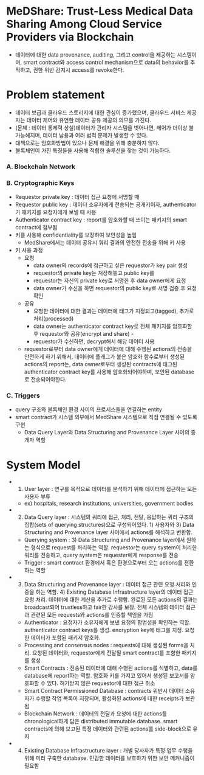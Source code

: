 # MeDShare: Trust-Less Medical Data Sharing Among Cloud Service Providers via Blockchain
- 데이터에 대한 data provenance, auditing, 그리고 control을 제공하는 시스템이며, smart contract와 access control mechanism으로 data의 behavior를 추적하고, 권한 위반 감지시 access를 revoke한다.
# Problem statement
- 데이터 보급과 클라우드 스토리지에 대한 관심이 증가했으며, 클라우드 서비스 제공자는 데이터 제어와 유연한 데이터 공유 제공의 의므를 가진다.
- (문제 : 데이터 통제력 상실)데이터가 관리자 시스템을 벗어나면, 제어가 더이상 불가능해지며, 데이터 남용과 여러 법적 문제가 발생할 수 있다.
- 대책으로는 암호화방법이 있으나 문제 해결을 위해 충분하지 않다.
- 블록체인이 가진 특징들을 사용해 적합한 솔루션을 찾는 것이 가능하다.
### A. Blockchain Network
### B. Cryptographic Keys
- Requestor private key : 데이터 접근 요청에 서명할 때
- Requestor public key : 데이터 소유자에게 전송되는 공개키이자, authenticator가 패키지를 요청자에게 보낼 때 사용
- Authenticator contract key : report를 암호화할 때 쓰이는 패키지의 smart contract에 첨부됨
- 키를 사용해 confidentiality를 보장하여 보안성을 높임
    - MedShare에서는 데이터 공유시 쿼리 결과의 안전한 전송을 위해 키 사용
- 키 사용 과정
    - 요청
        - data owner의 records에 접근하고 싶은 requestor가 key pair 생성
        - requestor의 private key는 저장해놓고 public key를
        - requestor는 자신의 private key로 서명한 후 data owner에게 요청
        - data owner가 수신을 하면 requestor의 public key로 서명 검증 후 요청 확인
    - 공유
        - 요청한 데이터에 대한 결과는 데이터에 태그가 지정되고(tagged), 추가로 처리(processed)
        - data owner는 authenticator contract key로 전체 패키지를 암호화할 후 requestor와 공유(encrypt and share) - 
        - requestor가 수신하면, decrypt해서 해당 데이터 사용
    - requestor로부터 data owner에게 데이터에 대해 수행된 actions의 전송을 안전하게 하기 위해서, 데이터에 플래그가 붙은 암호화 함수로부터 생성된 actions의 report는, data owner로부터 생성된 contracts에 태그된 authenticator contract key를 사용해 암호화되어야하며, 보안된 database로 전송되어야한다.
### C. Triggers
- query 구조와 블록체인 환경 사이의 프로세스들을 연결하는 entity
- smart contract가 시스템 외부에서 MedShare 시스템으로 직접 연결될 수 있도록 구현
    - Data Query Layer와 Data Structuring and Provenance Layer 사이의 중개자 역할
# System Model
* 1) User layer : 연구를 목적으로 데이터를 분석하기 위해 데이터에 접근하는 모든 사용자 부류
    - ex) hospitals, research institutions, universities, government bodies
* 2) Data Query layer : 시스템의 쿼리에 접근, 처리, 전달, 응답하는 쿼리 구조의 집합(sets of querying structures)으로 구성되어있다. 1) 사용자와 3) Data Structuring and Provenance layer 사이에서 actions를 해석하고 변환함. 
    - Querying system : 3) Data Structuring and Provenance layer에서 원하는 형식으로 request를 처리하는 역할. requestor는 query system이 처리한 쿼리를 전송하고, query system은 requester에게 response를 전송
    - Trigger : smart contract 환경에서 혹은 환경으로부터 오는 actions를 젼환하는 역할
* 3) Data Structuring and Provenance layer : 데이터 접근 관련 요청 처리와 인증을 하는 역할. 4) Existing Database Infrastructure layer의 데이터 접근 요청 처리. 데이터에 대한 계산을 추가로 수행함. 완료된 모든 actions의 결과는 broadcast되어 trustless하고 fair한 감사를 보장. 전체 시스템의 데이터 접근과 관련된 모든 requests와 actions를 인증할 책임을 가짐
    - Authenticator : 요청자가 소유자에게 보낸 요청의 합법성을 확인하는 역할. authenticator contract keys를 생성. encryption key에 태그를 지정. 요청한 데이터가 포함된 패키지 암호화.
    - Processing and consensus nodes : requests에 대해 생성된 forms을 처리. 요청된 데이터와, requestor에게 전달될 smart contract를 포함한 패키지를 생성
    - Smart Contracts : 전송된 데이터에 대해 수행된 actions를 식별하고, data를 database에 report하는 역할. 암호화 키를 가지고 있어서 생성된 보고서를 암호화할 수 있다. 허가받지 않은 requestor에 대한 접근 취소
    - Smart Contract Permissioned Database : contracts 위반시 데이터 소유자가 수행할 작업 목록이 저장되며, 활성화된 actions에 대한 receipts가 보관됨
    - Blockchain Network : 데이터의 전달과 요청에 대한 actions를 chronological하게 담은 distributed immutable database. smart contracts에 의해 보고된 특정 데이터와 관련된 actions를 side-block으로 유지
* 4) Existing Database Infrastructure layer : 개별 당사자가 특정 업무 수행을 위해 미리 구축한 database. 민감한 데이터를 보호하기 위한 보안 메커니즘이 필요함